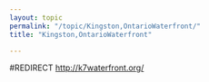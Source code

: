 ```yaml
---
layout: topic
permalink: "/topic/Kingston,OntarioWaterfront/"
title: "Kingston,OntarioWaterfront"

---
```


#REDIRECT http://k7waterfront.org/

